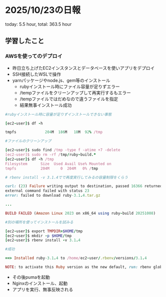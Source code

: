 # 2025/10/23の日報
today: 5.5 hour, total: 363.5 hour
## 学習したこと
### AWSを使ってのデプロイ
* 昨日立ち上げたEC2インスタンスとデータベースを使いアプリをデプロイ
* SSH接続したWSLで操作
* yarnパッケージやnode.js、gem等のインストール
  * rubyインストール時にファイル容量が足りずエラー
  * /tempファイルをクリーンアップして再実行するもエラー
  * /tempファイルではだめなので違うファイルを指定
  * 結果無事インストール成功
```ruby
#rubyインストール時に容量が足りずインストールできない事態

[ec2-user]$ df -h

tmpfs             204M  186M   18M  92% /tmp
```

```ruby
#ファイルのクリーンアップ

[ec2-user]$ sudo find /tmp -type f -atime +7 -delete
[ec2-user]$ sudo rm -rf /tmp/ruby-build.*
[ec2-user]$ df -h /tmp
Filesystem      Size  Used Avail Use% Mounted on
tmpfs           204M     0  204M   0% /tmp
```

```ruby
# rbenv install -v 3.1.4でで再度実行してみるの容量制限をくらう

curl: (23) Failure writing output to destination, passed 16366 returned 1472
external command failed with status 23
error: failed to download ruby-3.1.4.tar.gz

...

BUILD FAILED (Amazon Linux 2023 on x86_64 using ruby-build 20251008)
```

```ruby
#別の場所を使ってインストールを試みる

[ec2-user]$ export TMPDIR=$HOME/tmp
[ec2-user]$ mkdir -p $HOME/tmp
[ec2-user]$ rbenv install -v 3.1.4
```

```ruby
#成功

==> Installed ruby-3.1.4 to /home/ec2-user/.rbenv/versions/3.1.4

NOTE: to activate this Ruby version as the new default, run: rbenv global 3.1.4
```

* その後pumaを起動
* Nginxのインストール、起動
* アプリを実行、無事反映される


